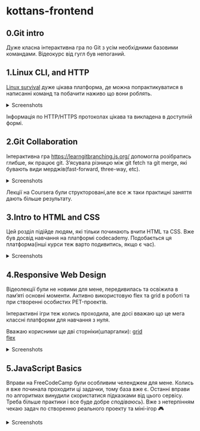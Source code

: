 # kottans-frontend

## 0.Git intro

Дуже класна інтерактивна гра по Git з усім необхідними базовими командами. Відеокурс від гугл був непоганий.

## 1.Linux CLI, and HTTP

[Linux survival](https://linuxsurvival.com) дуже цікава платформа, де можна попрактикуватися в написанні команд та побачити наживо що вони роблять.

<details>
<summary>Screenshots</summary>

![screen1](./task_linux_cli/Linux-survival1.png)
![screen2](./task_linux_cli/Linux-survival2.png)
![screen3](./task_linux_cli/Linux-survival3.png)
![screen4](./task_linux_cli/Linux-survival4.png)

</details>

Інформація по HTTP/HTTPS протоколах цікава та викладена в доступній формі.

## 2.Git Collaboration

Інтерактивна гра https://learngitbranching.js.org/ допомогла розібратись глибше, як працює git.
Зʼясувала різницю між git fetch та git merge, які бувають види мерджів(fast-forward, three-way, etc).

<details>
<summary>Screenshots</summary>

![screen1](./task_git_collaboration/gitbranchingBase.png)
![screen2](./task_git_collaboration/gitbranchingRemoteRepo.png)

</details>

Лекції на Coursera були структоровані,але все ж таки практицні заняття дають більше результату.

## 3.Intro to HTML and CSS

Цей розділ підійде людям, які тільки починають вчити HTML та CSS.
Вже був досвід навчання на платформі codecademy. Подобається ця платформа(інші курси теж варто подивитись, якщо є час).

<details>
<summary>Screenshots</summary>

![screen1](./task_html_css_intro/codecademyHtmlCss.png)

</details>

## 4.Responsive Web Design

Відеолекції були не новими для мене, передивилась та освіжила в памʼяті основні моменти. Активно використовую flex та grid в роботі та при створенні особистих PET-проектів.

Інтерактивні ігри теж колись проходила, але досі вважаю що це мега классні платформи для навчання з нуля.

Вважаю корисними ще дві сторніки(шпаргалки):
<a href="https://grid.malven.co/">grid</a>
<br>
<a href="https://flexbox.malven.co/">flex</a>

<details>
<summary>Screenshots</summary>

![screen1](./task_responsive_web_design/flexfroggy.png)
![screen2](./task_responsive_web_design/gridGarden.png)

</details>

## 5.JavaScript Basics

Вправи на FreeCodeCamp були особливим челенджем для мене. Колись я вже починала проходити ці задачки, тому база вже є.
Останні вправи по алгоритмах винудили скористатися підказками від цього сервісу.
Треба більше практики і все буде добре *сподіваюсь*).
Вже з нетерпінням чекаю задач по створенню реального проекту та міні-ігор 🎮

<details>
<summary>Screenshots</summary>

![screen1](./task_js_basics/freeCodeCamp1.png)
![screen2](./task_js_basics/freeCodeCamp2.png)
![screen3](./task_js_basics/freeCodeCamp3.png)

</details>

